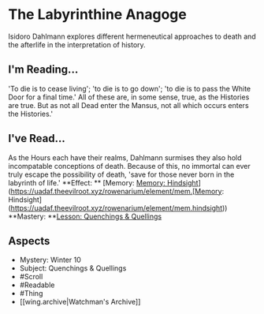 # The Labyrinthine Anagoge
Isidoro Dahlmann explores different hermeneutical approaches to death and the afterlife in the interpretation of history.
## I'm Reading...
'To die is to cease living'; 'to die is to go down'; 'to die is to pass the White Door for a final time.' All of these are, in some sense, true, as the Histories are true. But as not all Dead enter the Mansus, not all which occurs enters the Histories.'
## I've Read...
As the Hours each have their realms, Dahlmann surmises they also hold incompatable conceptions of death. Because of this, no immortal can ever truly escape the possibility of death, 'save for those never born in the labyrinth of life.'
**Effect: ** [Memory: [Memory: Hindsight](https://uadaf.theevilroot.xyz/rowenarium/element/mem.hindsight)](https://uadaf.theevilroot.xyz/rowenarium/element/mem.[Memory: Hindsight](https://uadaf.theevilroot.xyz/rowenarium/element/mem.hindsight))
**Mastery: **[Lesson: Quenchings & Quellings](https://uadaf.theevilroot.xyz/rowenarium/element/x.quenchings.quellings)
## Aspects
- Mystery: Winter 10
- Subject: Quenchings & Quellings
- #Scroll
- #Readable
- #Thing
- [[wing.archive|Watchman's Archive]]
